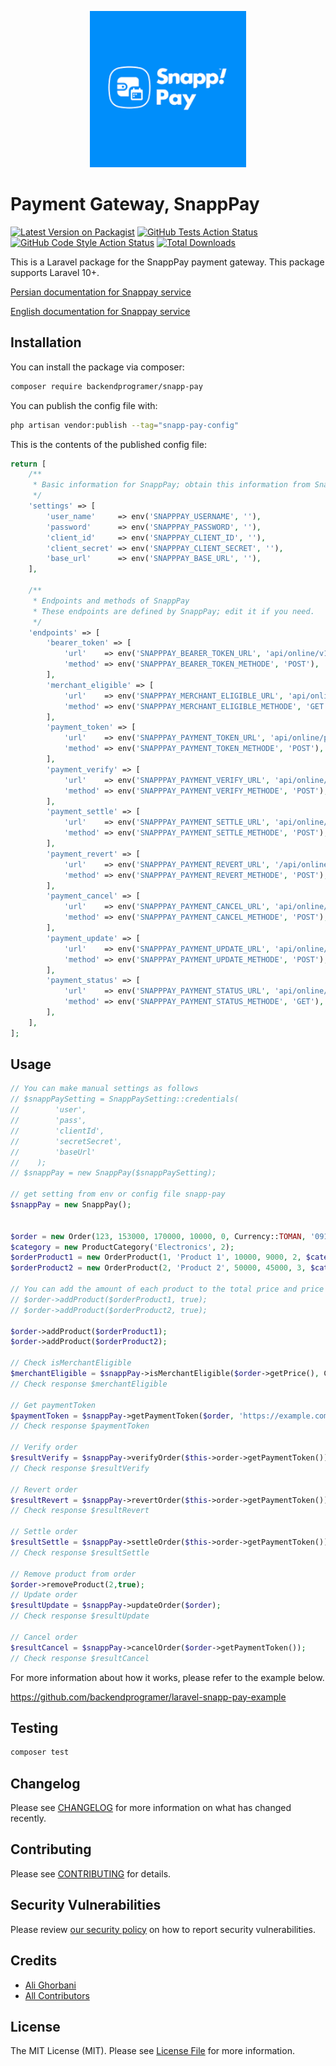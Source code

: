 <p align="center"><img width="250px" src="resources/images/snappPay.png" alt="SnappPay"></p>

# Payment Gateway, SnappPay

[![Latest Version on Packagist](https://img.shields.io/packagist/v/backendprogramer/snapp-pay.svg?style=flat-square)](https://packagist.org/packages/backendprogramer/snapp-pay)
[![GitHub Tests Action Status](https://img.shields.io/github/actions/workflow/status/backendprogramer/laravel-snapp-pay/run-tests.yml?branch=main&label=tests&style=flat-square)](https://github.com/backendprogramer/laravel-snapp-pay/actions?query=workflow%3Arun-tests+branch%3Amain)
[![GitHub Code Style Action Status](https://img.shields.io/github/actions/workflow/status/backendprogramer/laravel-snapp-pay/fix-php-code-style-issues.yml?branch=main&label=code%20style&style=flat-square)](https://github.com/backendprogramer/laravel-snapp-pay/actions?query=workflow%3A"Fix+PHP+code+style+issues"+branch%3Amain)
[![Total Downloads](https://img.shields.io/packagist/dt/backendprogramer/snapp-pay.svg?style=flat-square)](https://packagist.org/packages/backendprogramer/snapp-pay)

This is a Laravel package for the SnappPay payment gateway. This package supports Laravel 10+.

[Persian documentation for Snappay service](/resources/documents/SnappPay%20Rest%20API%20document-%20Installment%20service%20_Fa.pdf)

[English documentation for Snappay service](/resources/documents/SnappPay%20Rest%20API%20document-%20Installment%20service%20_Fa.pdf)

## Installation

You can install the package via composer:

```bash
composer require backendprogramer/snapp-pay
```

You can publish the config file with:

```bash
php artisan vendor:publish --tag="snapp-pay-config"
```

This is the contents of the published config file:

```php
return [
    /**
     * Basic information for SnappPay; obtain this information from SnappPay support.
     */
    'settings' => [
        'user_name'     => env('SNAPPPAY_USERNAME', ''),
        'password'      => env('SNAPPPAY_PASSWORD', ''),
        'client_id'     => env('SNAPPPAY_CLIENT_ID', ''),
        'client_secret' => env('SNAPPPAY_CLIENT_SECRET', ''),
        'base_url'      => env('SNAPPPAY_BASE_URL', ''),
    ],

    /**
     * Endpoints and methods of SnappPay
     * These endpoints are defined by SnappPay; edit it if you need.
     */
    'endpoints' => [
        'bearer_token' => [
            'url'    => env('SNAPPPAY_BEARER_TOKEN_URL', 'api/online/v1/oauth/token'),
            'method' => env('SNAPPPAY_BEARER_TOKEN_METHODE', 'POST'),
        ],
        'merchant_eligible' => [
            'url'    => env('SNAPPPAY_MERCHANT_ELIGIBLE_URL', 'api/online/offer/v1/eligible'),
            'method' => env('SNAPPPAY_MERCHANT_ELIGIBLE_METHODE', 'GET'),
        ],
        'payment_token' => [
            'url'    => env('SNAPPPAY_PAYMENT_TOKEN_URL', 'api/online/payment/v1/token'),
            'method' => env('SNAPPPAY_PAYMENT_TOKEN_METHODE', 'POST'),
        ],
        'payment_verify' => [
            'url'    => env('SNAPPPAY_PAYMENT_VERIFY_URL', 'api/online/payment/v1/verify'),
            'method' => env('SNAPPPAY_PAYMENT_VERIFY_METHODE', 'POST'),
        ],
        'payment_settle' => [
            'url'    => env('SNAPPPAY_PAYMENT_SETTLE_URL', 'api/online/payment/v1/settle'),
            'method' => env('SNAPPPAY_PAYMENT_SETTLE_METHODE', 'POST'),
        ],
        'payment_revert' => [
            'url'    => env('SNAPPPAY_PAYMENT_REVERT_URL', '/api/online/payment/v1/revert'),
            'method' => env('SNAPPPAY_PAYMENT_REVERT_METHODE', 'POST'),
        ],
        'payment_cancel' => [
            'url'    => env('SNAPPPAY_PAYMENT_CANCEL_URL', 'api/online/payment/v1/cancel'),
            'method' => env('SNAPPPAY_PAYMENT_CANCEL_METHODE', 'POST'),
        ],
        'payment_update' => [
            'url'    => env('SNAPPPAY_PAYMENT_UPDATE_URL', 'api/online/payment/v1/update'),
            'method' => env('SNAPPPAY_PAYMENT_UPDATE_METHODE', 'POST'),
        ],
        'payment_status' => [
            'url'    => env('SNAPPPAY_PAYMENT_STATUS_URL', 'api/online/payment/v1/status'),
            'method' => env('SNAPPPAY_PAYMENT_STATUS_METHODE', 'GET'),
        ],
    ],
];
```

## Usage

```php
// You can make manual settings as follows
// $snappPaySetting = SnappPaySetting::credentials(
//        'user',
//        'pass',
//        'clientId',
//        'secretSecret',
//        'baseUrl'
//    );
// $snappPay = new SnappPay($snappPaySetting);

// get setting from env or config file snapp-pay
$snappPay = new SnappPay();


$order = new Order(123, 153000, 170000, 10000, 0, Currency::TOMAN, '09121231111');
$category = new ProductCategory('Electronics', 2);
$orderProduct1 = new OrderProduct(1, 'Product 1', 10000, 9000, 2, $category);
$orderProduct2 = new OrderProduct(2, 'Product 2', 50000, 45000, 3, $category);

// You can add the amount of each product to the total price and price of the order as follows
// $order->addProduct($orderProduct1, true);
// $order->addProduct($orderProduct2, true);

$order->addProduct($orderProduct1);
$order->addProduct($orderProduct2);

// Check isMerchantEligible
$merchantEligible = $snappPay->isMerchantEligible($order->getPrice(), Currency::TOMAN);
// Check response $merchantEligible

// Get paymentToken
$paymentToken = $snappPay->getPaymentToken($order, 'https://example.com/payment/succsses/'.$order->getId(), now());
// Check response $paymentToken
    
// Verify order
$resultVerify = $snappPay->verifyOrder($this->order->getPaymentToken());
// Check response $resultVerify

// Revert order
$resultRevert = $snappPay->revertOrder($this->order->getPaymentToken());
// Check response $resultRevert

// Settle order
$resultSettle = $snappPay->settleOrder($this->order->getPaymentToken());
// Check response $resultSettle

// Remove product from order
$order->removeProduct(2,true);
// Update order
$resultUpdate = $snappPay->updateOrder($order);
// Check response $resultUpdate

// Cancel order
$resultCancel = $snappPay->cancelOrder($order->getPaymentToken());
// Check response $resultCancel
```
For more information about how it works, please refer to the example below.

https://github.com/backendprogramer/laravel-snapp-pay-example

## Testing

```bash
composer test
```

## Changelog

Please see [CHANGELOG](CHANGELOG.md) for more information on what has changed recently.

## Contributing

Please see [CONTRIBUTING](CONTRIBUTING.md) for details.

## Security Vulnerabilities

Please review [our security policy](../../security/policy) on how to report security vulnerabilities.

## Credits

- [Ali Ghorbani](https://github.com/backendprogramer)
- [All Contributors](../../contributors)

## License

The MIT License (MIT). Please see [License File](LICENSE.md) for more information.
